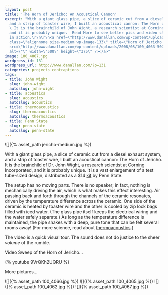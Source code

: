 ```yaml
---
layout: post
title: 'The Horn of Jericho: An Acoustical Cannon'
excerpt: "With a giant glass pipe, a slice of ceramic cut from a diesel exhaust system,
  and a strip of toaster wire, I built an acoustical cannon: The Horn of Jericho.
  \ It is the brainchild of John Wight, a research scientist at Corning Incorporated,
  and it is probably unique.  Read More to see better pics and video clip of the horn
  in action.\r\n\r\n<a href=\"http://www.danallan.com/wp-content/uploads/2008/08/100_4063.jpg\"><img
  class=\"alignnone size-medium wp-image-133\" title=\"Horn of Jericho: with Dan\"
  src=\"http://www.danallan.com/wp-content/uploads/2008/08/100_4063-500x375.jpg\"
  alt=\"\" width=\"500\" height=\"375\" /></a>"
image: 100_4067.jpg
wordpress_id: 131
wordpress_url: http://www.danallan.com/?p=131
categories: projects contraptions
tags:
- title: John Wight
  slug: john-wight
  autoslug: john-wight
- title: acoustics
  slug: acoustics
  autoslug: acoustics
- title: thermoacoustics
  slug: thermoacoustics
  autoslug: thermoacoustics
- title: Penn State
  slug: penn-state
  autoslug: penn-state
---
```

![]({% asset_path jericho-medium.jpg %})

With a giant glass pipe, a slice of ceramic cut from a diesel exhaust system, and a strip of toaster wire, I built an acoustical cannon: The Horn of Jericho. It is the brainchild of Dr. John Wight, a research scientist at Corning Incorporated, and it is probably unique. It is a vast enlargement of a test tube-sized design, distributed as a $14 [kit](http://www.acs.psu.edu/thermoacoustics/refrigeration/laserdemo.htm) by Penn State.

The setup has no moving parts. There is no speaker; in fact, nothing is mechanically driving the air, which is what makes this effect interesting. Air passing back and forth through the channels of the ceramic resonates, driven by the temperature difference across the ceramic. One side of the ceramic is heated by toaster wire and the other is cooled by zip lock bags filled with iced water. (The glass pipe itself keeps the electrical wiring and the water safely separate.) As long as the temperature difference is maintained, the pipe shakes with a deep, pure tone that can be felt several rooms away! (For more science, read about [thermoacoustics](http://en.wikipedia.org/wiki/Thermoacoustics "Wikipedia article").)

The video is a quick visual tour. The sound does not do justice to the sheer _volume_ of the rumble.

Video Sweep of the Horn of Jericho...

{% youtube 9VrQKh2UQRU %}

More pictures...

![]({% asset_path 100_4066.jpg %})
![]({% asset_path 100_4065.jpg %})
![]({% asset_path 100_4062.jpg %})
![]({% asset_path 100_4067.jpg %})
